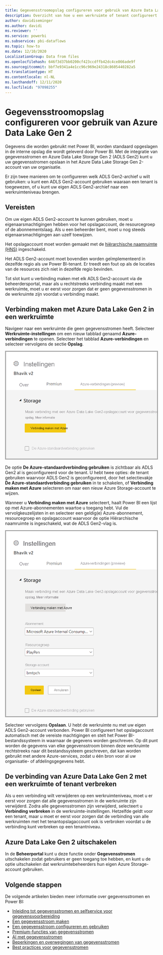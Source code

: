 ```yaml
---
title: Gegevensstroomopslag configureren voor gebruik van Azure Data Lake Gen 2
description: Overzicht van hoe u een werkruimte of tenant configureert met Azure Data Lake Gen 2-opslag
author: davidiseminger
ms.author: davidi
ms.reviewer: ''
ms.service: powerbi
ms.subservice: pbi-dataflows
ms.topic: how-to
ms.date: 12/10/2020
LocalizationGroup: Data from files
ms.openlocfilehash: 646f3d37bb0200cf423ccdffb42dc4ce866ade9f
ms.sourcegitcommit: bbf7e9341a4e1cc96c969e24318c8605440282a5
ms.translationtype: HT
ms.contentlocale: nl-NL
ms.lasthandoff: 12/11/2020
ms.locfileid: "97098255"
---
```

# <a name="configuring-dataflow-storage-to-use-azure-data-lake-gen-2"></a>Gegevensstroomopslag configureren voor gebruik van Azure Data Lake Gen 2 

Gegevens die worden gebruikt met Power BI, worden standaard opgeslagen in de interne opslag die wordt geleverd door Power BI. Met de integratie van gegevensstromen en Azure Data Lake Storage Gen 2 (ADLS Gen2) kunt u uw gegevensstromen opslaan in het Azure Data Lake Storage Gen 2-account van uw organisatie.

Er zijn twee manieren om te configureren welk ADLS Gen2-archief u wilt gebruiken: u kunt een ADLS Gen2-account gebruiken waaraan een tenant is toegewezen, of u kunt uw eigen ADLS Gen2-archief naar een werkruimteniveau brengen. 

## <a name="pre-requisites"></a>Vereisten

Om uw eigen ADLS Gen2-account te kunnen gebruiken, moet u eigenaarsmachtigingen hebben voor het opslagaccount, de resourcegroep of de abonnementslaag. Als u een beheerder bent, moet u nog steeds eigenaarsmachtigingen aan uzelf toewijzen. 

Het opslagaccount moet worden gemaakt met de [hiërarchische naamruimte (HNS)](https://docs.microsoft.com/azure/storage/blobs/create-data-lake-storage-account) ingeschakeld. 

Het ADLS Gen2-account moet bovendien worden geïmplementeerd in dezelfde regio als uw Power BI-tenant. Er treedt een fout op als de locaties van de resources zich niet in dezelfde regio bevinden.

Tot slot kunt u verbinding maken met elk ADLS Gen2-account via de beheerdersportal, maar als u rechtstreeks verbinding maakt met een werkruimte, moet u er eerst voor zorgen dat er geen gegevensstromen in de werkruimte zijn voordat u verbinding maakt.

## <a name="connecting-to-an-azure-data-lake-gen-2-at-a-workspace"></a>Verbinding maken met Azure Data Lake Gen 2 in een werkruimte
Navigeer naar een werkruimte die geen gegevensstromen heeft. Selecteer **Werkruimte-instellingen** om een nieuw tabblad genaamd **Azure-verbindingen** te openen. Selecteer het tabblad **Azure-verbindingen** en selecteer vervolgens de sectie **Opslag**.


![Verbinding maken met Azure](media/dataflows-azure-data-lake-storage-integration/connect-to-azure.png)
 
De optie **De Azure-standaardverbinding gebruiken** is zichtbaar als ADLS Gen2 al is geconfigureerd voor de tenant. U hebt twee opties: de tenant gebruiken waarvoor ADLS Gen2 is geconfigureerd, door het selectievakje **De Azure-standaardverbinding gebruiken** in te schakelen, of **Verbinding maken met Azure** selecteren om naar een nieuw Azure Storage-account te wijzen. 

Wanneer u **Verbinding maken met Azure** selecteert, haalt Power BI een lijst op met Azure-abonnementen waartoe u toegang hebt. Vul de vervolgkeuzelijsten in en selecteer een geldig(e) Azure-abonnement, resourcegroep en opslagaccount waarvoor de optie Hiërarchische naamruimte is ingeschakeld, wat de ADLS Gen2-vlag is.

![abonnementsdetails](media/dataflows-azure-data-lake-storage-integration/subscription-details-enter.png)
 
Selecteer vervolgens **Opslaan**. U hebt de werkruimte nu met uw eigen ADLS Gen2-account verbonden. Power BI configureert het opslagaccount automatisch met de vereiste machtigingen en stelt het Power BI-bestandssysteem in waarnaar de gegevens worden geschreven. Op dit punt worden de gegevens van elke gegevensstroom binnen deze werkruimte rechtstreeks naar dit bestandssysteem geschreven, dat kan worden gebruikt met andere Azure-services, zodat u één bron voor al uw organisatie- of afdelingsgegevens hebt.

## <a name="detaching-azure-data-lake-gen-2-from-a-workspace-or-tenant"></a>De verbinding van Azure Data Lake Gen 2 met een werkruimte of tenant verbreken

Als u een verbinding wilt verwijderen op een werkruimteniveau, moet u er eerst voor zorgen dat alle gegevensstromen in de werkruimte zijn verwijderd. Zodra alle gegevensstromen zijn verwijderd, selecteert u **Verbinding verbreken** in de werkruimte-instellingen. Hetzelfde geldt voor een tenant, maar u moet er eerst voor zorgen dat de verbinding van alle werkruimten met het tenantopslagaccount ook is verbroken voordat u de verbinding kunt verbreken op een tenantniveau.

## <a name="disabling-azure-data-lake-gen-2"></a>Azure Data Lake Gen 2 uitschakelen

In de **Beheerportal** kunt u deze functie onder **Gegevensstromen** uitschakelen zodat gebruikers er geen toegang toe hebben, en kunt u de optie uitschakelen dat werkruimtebeheerders hun eigen Azure Storage-account gebruiken.

## <a name="next-steps"></a>Volgende stappen
De volgende artikelen bieden meer informatie over gegevensstromen en Power BI:

* [Inleiding tot gegevensstromen en selfservice voor gegevensvoorbereiding](dataflows-introduction-self-service.md)
* [Een gegevensstroom maken](dataflows-create.md)
* [Een gegevensstroom configureren en gebruiken](dataflows-configure-consume.md)
* [Premium-functies van gegevensstromen](dataflows-premium-features.md)
* [AI met gegevensstromen](dataflows-machine-learning-integration.md)
* [Beperkingen en overwegingen van gegevensstromen](dataflows-features-limitations.md)
* [Best practices voor gegevensstromen](dataflows-best-practices.md)